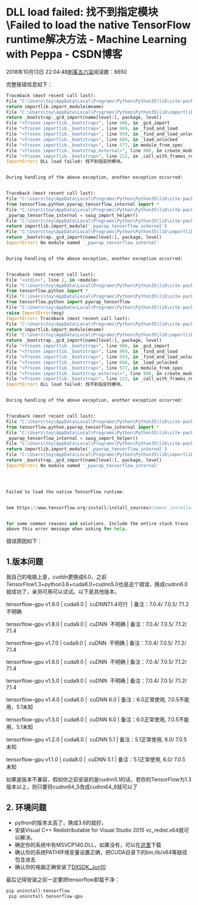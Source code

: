 # DLL load failed: 找不到指定模块\Failed to load the native TensorFlow runtime解决方法 - Machine Learning with Peppa - CSDN博客





2018年10月13日 22:04:48[刺客五六柒](https://me.csdn.net/qq_39521554)阅读数：6650








完整报错信息如下：

```python
Traceback (most recent call last):
File "C:\Users\toy\AppData\Local\Programs\Python\Python35\lib\site-packages\tensorflow\python\pywrap_tensorflow_internal.py", line 18, in swig_import_helper
return importlib.import_module(mname)
File "C:\Users\toy\AppData\Local\Programs\Python\Python35\lib\importlib\__init__.py", line 126, in import_module
return _bootstrap._gcd_import(name[level:], package, level)
File "<frozen importlib._bootstrap>", line 986, in _gcd_import
File "<frozen importlib._bootstrap>", line 969, in _find_and_load
File "<frozen importlib._bootstrap>", line 958, in _find_and_load_unlocked
File "<frozen importlib._bootstrap>", line 666, in _load_unlocked
File "<frozen importlib._bootstrap>", line 577, in module_from_spec
File "<frozen importlib._bootstrap_external>", line 906, in create_module
File "<frozen importlib._bootstrap>", line 222, in _call_with_frames_removed
ImportError: DLL load failed: 找不到指定的模块。


During handling of the above exception, another exception occurred:


Traceback (most recent call last):
File "C:\Users\toy\AppData\Local\Programs\Python\Python35\lib\site-packages\tensorflow\python\pywrap_tensorflow.py", line 41, in <module>
from tensorflow.python.pywrap_tensorflow_internal import *
File "C:\Users\toy\AppData\Local\Programs\Python\Python35\lib\site-packages\tensorflow\python\pywrap_tensorflow_internal.py", line 21, in <module>
_pywrap_tensorflow_internal = swig_import_helper()
File "C:\Users\toy\AppData\Local\Programs\Python\Python35\lib\site-packages\tensorflow\python\pywrap_tensorflow_internal.py", line 20, in swig_import_helper
return importlib.import_module('_pywrap_tensorflow_internal')
File "C:\Users\toy\AppData\Local\Programs\Python\Python35\lib\importlib\__init__.py", line 126, in import_module
return _bootstrap._gcd_import(name[level:], package, level)
ImportError: No module named '_pywrap_tensorflow_internal'


During handling of the above exception, another exception occurred:


Traceback (most recent call last):
File "<stdin>", line 1, in <module>
File "C:\Users\toy\AppData\Local\Programs\Python\Python35\lib\site-packages\tensorflow\__init__.py", line 24, in <module>
from tensorflow.python import *
File "C:\Users\toy\AppData\Local\Programs\Python\Python35\lib\site-packages\tensorflow\python\__init__.py", line 51, in <module>
from tensorflow.python import pywrap_tensorflow
File "C:\Users\toy\AppData\Local\Programs\Python\Python35\lib\site-packages\tensorflow\python\pywrap_tensorflow.py", line 52, in <module>
raise ImportError(msg)
ImportError: Traceback (most recent call last):
File "C:\Users\toy\AppData\Local\Programs\Python\Python35\lib\site-packages\tensorflow\python\pywrap_tensorflow_internal.py", line 18, in swig_import_helper
return importlib.import_module(mname)
File "C:\Users\toy\AppData\Local\Programs\Python\Python35\lib\importlib\__init__.py", line 126, in import_module
return _bootstrap._gcd_import(name[level:], package, level)
File "<frozen importlib._bootstrap>", line 986, in _gcd_import
File "<frozen importlib._bootstrap>", line 969, in _find_and_load
File "<frozen importlib._bootstrap>", line 958, in _find_and_load_unlocked
File "<frozen importlib._bootstrap>", line 666, in _load_unlocked
File "<frozen importlib._bootstrap>", line 577, in module_from_spec
File "<frozen importlib._bootstrap_external>", line 906, in create_module
File "<frozen importlib._bootstrap>", line 222, in _call_with_frames_removed
ImportError: DLL load failed: 找不到指定的模块。


During handling of the above exception, another exception occurred:


Traceback (most recent call last):
File "C:\Users\toy\AppData\Local\Programs\Python\Python35\lib\site-packages\tensorflow\python\pywrap_tensorflow.py", line 41, in <module>
from tensorflow.python.pywrap_tensorflow_internal import *
File "C:\Users\toy\AppData\Local\Programs\Python\Python35\lib\site-packages\tensorflow\python\pywrap_tensorflow_internal.py", line 21, in <module>
_pywrap_tensorflow_internal = swig_import_helper()
File "C:\Users\toy\AppData\Local\Programs\Python\Python35\lib\site-packages\tensorflow\python\pywrap_tensorflow_internal.py", line 20, in swig_import_helper
return importlib.import_module('_pywrap_tensorflow_internal')
File "C:\Users\toy\AppData\Local\Programs\Python\Python35\lib\importlib\__init__.py", line 126, in import_module
return _bootstrap._gcd_import(name[level:], package, level)
ImportError: No module named '_pywrap_tensorflow_internal'




Failed to load the native TensorFlow runtime.


See https://www.tensorflow.org/install/install_sources#common_installation_problems


for some common reasons and solutions. Include the entire stack trace
above this error message when asking for help.
```



错误原因如下：

## 1.版本问题

我自己的电脑上是，cuddn更换成6.0，之前TensorFlow1.3+python3.6+cuda8.0+cudnn5.0也是这个错误，换成cudnn6.0就成功了，亲测可用可以试试。以下是其他版本。

tensorflow-gpu v1.9.0 | cuda9.0 |  cuDNN7.1.4可行  | 备注：7.0.4/ 7.0.5/ 7.1.2不明确

tensorflow-gpu v1.8.0 | cuda9.0 |  cuDNN  不明确 | 备注：7.0.4/ 7.0.5/ 7.1.2/ 7.1.4

tensorflow-gpu v1.7.0 | cuda9.0 |  cuDNN  不明确 | 备注：7.0.4/ 7.0.5/ 7.1.2/ 7.1.4

tensorflow-gpu v1.6.0 | cuda9.0 |  cuDNN  不明确 | 备注：7.0.4/ 7.0.5/ 7.1.2/ 7.1.4

tensorflow-gpu v1.5.0 | cuda9.0 |  cuDNN  不明确 | 备注：7.0.4/ 7.0.5/ 7.1.2/ 7.1.4

tensorflow-gpu v1.4.0 | cuda8.0 |  cuDNN 6.0 | 备注：6.0正常使用, 7.0.5不能用，5.1未知 

tensorflow-gpu v1.3.0 | cuda8.0 |  cuDNN 6.0 | 备注：6.0正常使用, 7.0.5不能用，5.1未知 

tensorflow-gpu v1.2.0 | cuda8.0 |  cuDNN 5.1 | 备注：5.1正常使用, 6.0/ 7.0.5 未知

tensorflow-gpu v1.1.0 | cuda8.0 |  cuDNN 5.1 | 备注：5.1正常使用, 6.0/ 7.0.5 未知




如果是版本不兼容，假如你之前安装的是cudnn5.1的话，若你的TensorFlow为1.3版本以上，则只要将cudnn64_5改成cudnn64_6就可以了



## 2. 环境问题
- python的版本太高了，换成3.6的就好。
- 安装Visual C++ Redistributable for Visual Studio 2015 vc_redist.x64就可以解决。
- 确定你的系统中有MSVCP140.DLL，如果没有，可以在[这里](https://www.microsoft.com/en-us/download/details.aspx?id=53587)下载 
- 确认你的系统PATH环境变量设置正确，把CUDA目录下的bin,lib/x64等路径包含进去 
- 确认你的电脑正确安装了[DXSDK_Jun10](http://www.microsoft.com/download/en/details.aspx?displaylang=en&id=6812)

最后记得安装之前一定要把tensorflow卸载干净：

```python
pip uninstall tensorflow
 pip uninstall tensorflow-gpu
```





